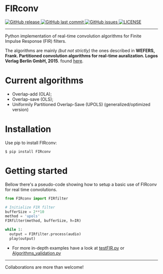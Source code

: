 # FIRconv

<p align="left">
  <a href="https://github.com/davircarvalho/FIRconv/releases/" target="_blank">
    <img alt="GitHub release" src="https://img.shields.io/github/v/release/davircarvalho/FIRconv?include_prereleases&style=flat-square">
  </a>

  <a href="https://github.com/davircarvalho/FIRconv/commits/master" target="_blank">
    <img src="https://img.shields.io/github/last-commit/davircarvalho/FIRconv?style=flat-square" alt="GitHub last commit">
  </a>

  <a href="https://github.com/davircarvalho/FIRconv/issues" target="_blank">
    <img src="https://img.shields.io/github/issues/davircarvalho/FIRconv?style=flat-square&color=red" alt="GitHub issues">
  </a>

  <a href="https://github.com/davircarvalho/FIRconv/blob/master/LICENSE" target="_blank">
    <img alt="LICENSE" src="https://img.shields.io/github/license/davircarvalho/FIRconv?style=flat-square&color=yellow">
  <a/>

</p>
<hr>


Python implementation of real-time convolution algorithms for Finite Impulse Response (FIR) filters.

The algorithms are mainly *(but not strictly)* the ones described in **WEFERS, Frank. Partitioned convolution algorithms for real-time auralization. Logos Verlag Berlin GmbH, 2015**. found [here](http://publications.rwth-aachen.de/record/466561/files/466561.pdf?subformat=pdfa&version=1).


# Current algorithms
- Overlap-add (OLA);
- Overlap-save (OLS);
- Uniformily Partitioned Overlap-Save (UPOLS) (generalized/optimized version)

# Installation
Use pip to install FIRconv:
```
$ pip install FIRconv
```

# Getting started
Bellow there's a pseudo-code showing how to setup a basic use of FIRconv for real time convolutions.

```python
from FIRconv import FIRfilter

# Initialize FIR filter
bufferSize = 2**10
method = 'upols'
FIRfilter(method, bufferSize, h=IR)

while 1:
  output = FIRfilter.process(audio)
  play(output)
```


- For more in-depth examples have a look at [testFIR.py](https://github.com/davircarvalho/FIRconv/blob/main/testFIR.py) or [Algorithms_validation.py](https://github.com/davircarvalho/FIRconv/blob/main/Algorithms_validation.py)
___________________________________________________________________
Collaborations are more than welcome!
